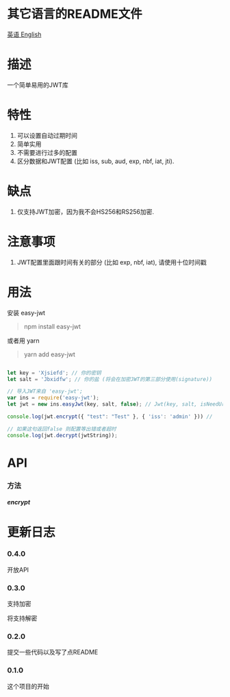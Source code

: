 # 其它语言的README文件
[英语 English](https://github.com/Rotten-LKZ/EasyJwt#the-readme-of-other-language)

# 描述
一个简单易用的JWT库

# 特性
1. 可以设置自动过期时间
2. 简单实用
3. 不需要进行过多的配置
4. 区分数据和JWT配置 (比如 iss, sub, aud, exp, nbf, iat, jti).

# 缺点
1. 仅支持JWT加密，因为我不会HS256和RS256加密.

# 注意事项
1. JWT配置里面跟时间有关的部分 (比如 exp, nbf, iat), 请使用十位时间戳

# 用法

安装 easy-jwt

> npm install easy-jwt

或者用 yarn

> yarn add easy-jwt

```javascript

let key = 'Xjsiefd'; // 你的密钥
let salt = 'Jbxidfw'; // 你的盐 (将会在加密JWT的第三部分使用(signature))

// 导入JWT来自 'easy-jwt';
var ins = require('easy-jwt');
let jwt = new ins.easyJwt(key, salt, false); // Jwt(key, salt, isNeedUrlEncode) (密钥, 盐, 是否需要进行URL编码);

console.log(jwt.encrypt({ "test": "Test" }, { 'iss': 'admin' })) // 

// 如果这句返回false 则配置等出错或者超时
console.log(jwt.decrypt(jwtString));
```

# API
### 方法

##### encrypt

# 更新日志

### 0.4.0
开放API

### 0.3.0
支持加密

将支持解密

### 0.2.0
提交一些代码以及写了点README

### 0.1.0
这个项目的开始